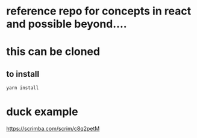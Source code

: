 # reference repo for concepts in react and possible beyond....

# this can be cloned

## to install

`yarn install`

# duck example

https://scrimba.com/scrim/c8q2petM
